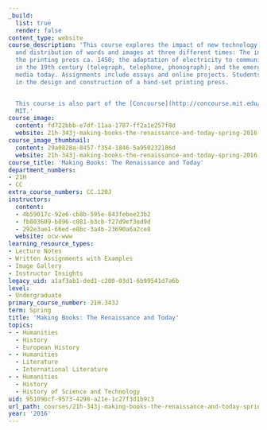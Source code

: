```yaml
---
_build:
  list: true
  render: false
content_type: website
course_description: 'This course explores the impact of new technology on the recording
  and distribution of words and images at three different times: The invention of
  the printing press ca. 1450; the adaptation of electricity to communication technology
  in the 19th century (telegraph, telephone, phonograph); and the emergence of digital
  media today. Assignments include essays and online projects. Students also participate
  in the design and construction of a hand-set printing press.


  This course is also part of the [Concourse](http://concourse.mit.edu/) program at
  MIT.'
course_image:
  content: fd722bbb-e7df-11aa-1787-ff2a1e257f8d
  website: 21h-343j-making-books-the-renaissance-and-today-spring-2016
course_image_thumbnail:
  content: 29a0828a-8457-f354-1846-5a950232186d
  website: 21h-343j-making-books-the-renaissance-and-today-spring-2016
course_title: 'Making Books: The Renaissance and Today'
department_numbers:
- 21H
- CC
extra_course_numbers: CC.120J
instructors:
  content:
  - 4b59017c-92e6-cb8b-595e-843febee23b2
  - fb803609-b896-c081-b3cb-f27d9ef3ed9d
  - 292e3ae1-66ed-e8bc-3a4b-23690a6a2ce8
  website: ocw-www
learning_resource_types:
- Lecture Notes
- Written Assignments with Examples
- Image Gallery
- Instructor Insights
legacy_uid: a1af3ab1-ded1-c200-03d1-6b99541d7a6b
level:
- Undergraduate
primary_course_number: 21H.343J
term: Spring
title: 'Making Books: The Renaissance and Today'
topics:
- - Humanities
  - History
  - European History
- - Humanities
  - Literature
  - International Literature
- - Humanities
  - History
  - History of Science and Technology
uid: 95109bcf-9573-4298-a21e-1c27f3d1b9c3
url_path: courses/21h-343j-making-books-the-renaissance-and-today-spring-2016
year: '2016'
---
```

